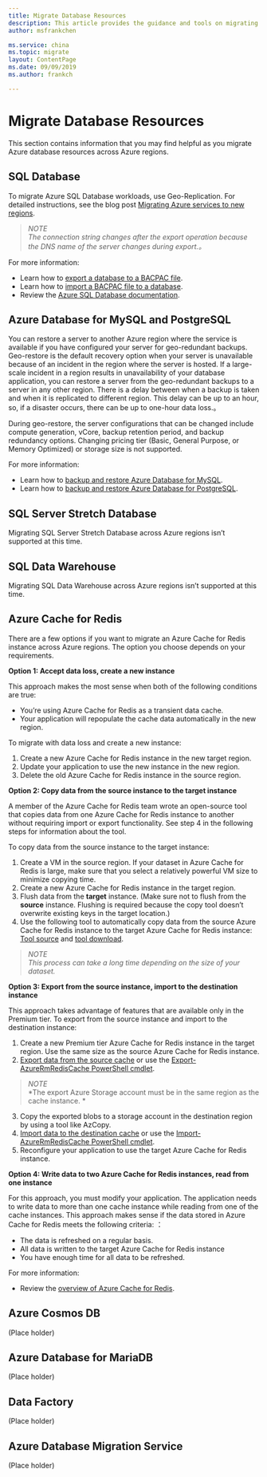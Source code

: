 ```yaml
---
title: Migrate Database Resources
description: This article provides the guidance and tools on migrating databases resources.
author: msfrankchen

ms.service: china 
ms.topic: migrate
layout: ContentPage 
ms.date: 09/09/2019
ms.author: frankch

---
```



# Migrate Database Resources

This section contains information that you may find helpful as you migrate Azure database resources across Azure regions.

## SQL Database

To migrate Azure SQL Database workloads, use Geo-Replication. For detailed instructions, see the blog post [Migrating Azure services to new regions](https://azure.microsoft.com/en-cnuslog/migrating-azure-services-to-new-regions/).

>*NOTE*  
>*The connection string changes after the export operation because the DNS name of the server changes during export.。*

For more information: 
* Learn how to [export a database to a BACPAC file](https://docs.azure.cn/en-us/sql-database/sql-database-export).
* Learn how to [import a BACPAC file to a database](https://docs.azure.cn/en-us/sql-database/sql-database-import).
* Review the [Azure SQL Database documentation](https://docs.azure.cn/en-us/sql-database/).

## Azure Database for MySQL and PostgreSQL

You can restore a server to another Azure region where the service is available if you have configured your server for geo-redundant backups. Geo-restore is the default recovery option when your server is unavailable because of an incident in the region where the server is hosted. If a large-scale incident in a region results in unavailability of your database application, you can restore a server from the geo-redundant backups to a server in any other region. There is a delay between when a backup is taken and when it is replicated to different region. This delay can be up to an hour, so, if a disaster occurs, there can be up to one-hour data loss.。

During geo-restore, the server configurations that can be changed include compute generation, vCore, backup retention period, and backup redundancy options. Changing pricing tier (Basic, General Purpose, or Memory Optimized) or storage size is not supported.

For more information:
* Learn how to [backup and restore Azure Database for MySQL](https://docs.azure.cn/en-us/mysql/concepts-backup).
* Learn how to [backup and restore Azure Database for PostgreSQL](https://docs.azure.cn/en-us/postgresql/concepts-backup).

## SQL Server Stretch Database

Migrating SQL Server Stretch Database across Azure regions isn’t supported at this time.

## SQL Data Warehouse

Migrating SQL Data Warehouse across Azure regions isn’t supported at this time.

## Azure Cache for Redis

There are a few options if you want to migrate an Azure Cache for Redis instance across Azure regions. The option you choose depends on your requirements.

**Option 1: Accept data loss, create a new instance**

This approach makes the most sense when both of the following conditions are true:
*	You’re using Azure Cache for Redis as a transient data cache.
* Your application will repopulate the cache data automatically in the new region. 

To migrate with data loss and create a new instance: 
1.	Create a new Azure Cache for Redis instance in the new target region.
2.	Update your application to use the new instance in the new region.
3.	Delete the old Azure Cache for Redis instance in the source region.


**Option 2: Copy data from the source instance to the target instance**

A member of the Azure Cache for Redis team wrote an open-source tool that copies data from one Azure Cache for Redis instance to another without requiring import or export functionality. See step 4 in the following steps for information about the tool.

To copy data from the source instance to the target instance: 
1. Create a VM in the source region. If your dataset in Azure Cache for Redis is large, make sure that you select a relatively powerful VM size to minimize copying time.
2. Create a new Azure Cache for Redis instance in the target region.
3. Flush data from the **target** instance. (Make sure not to flush from the **source** instance. Flushing is required because the copy tool doesn’t overwrite existing keys in the target location.) 
4. Use the following tool to automatically copy data from the source Azure Cache for Redis instance to the target Azure Cache for Redis instance: [Tool source](https://github.com/deepakverma/redis-copy) and [tool download](https://github.com/deepakverma/redis-copy/releases/download/alpha/Release.zip).

>*NOTE*  
>*This process can take a long time depending on the size of your dataset.*

**Option 3: Export from the source instance, import to the destination instance**

This approach takes advantage of features that are available only in the Premium tier. 
To export from the source instance and import to the destination instance: 
1. Create a new Premium tier Azure Cache for Redis instance in the target region. Use the same size as the source Azure Cache for Redis instance.
2. [Export data from the source cache](https://docs.azure.cn/azure-cache-for-redis/cache-how-to-import-export-data) or use the [Export-AzureRmRedisCache PowerShell cmdlet](https://docs.microsoft.com/powershell/module/azurerm.rediscache/export-azurermrediscache?view=azurermps-6.13.0&viewFallbackFrom=azurermps-6.4.0).
>*NOTE*  
>*The export Azure Storage account must be in the same region as the cache instance. *
3. Copy the exported blobs to a storage account in the destination region by using a tool like AzCopy.
4. [Import data to the destination cache](https://docs.azure.cn/azure-cache-for-redis/cache-how-to-import-export-data) or use the [Import-AzureRmRedisCache PowerShell cmdlet](https://docs.microsoft.com/powershell/module/azurerm.rediscache/import-azurermrediscache?view=azurermps-6.13.0&viewFallbackFrom=azurermps-6.4.0).
5. Reconfigure your application to use the target Azure Cache for Redis instance.

**Option 4: Write data to two Azure Cache for Redis instances, read from one instance**

For this approach, you must modify your application. The application needs to write data to more than one cache instance while reading from one of the cache instances. This approach makes sense if the data stored in Azure Cache for Redis meets the following criteria: ：
* The data is refreshed on a regular basis.
* All data is written to the target Azure Cache for Redis instance
* You have enough time for all data to be refreshed.
 
For more information: 
* Review the [overview of Azure Cache for Redis](https://docs.azure.cn/zh-cn/azure-cache-for-redis/cache-overview).

## Azure Cosmos DB
(Place holder)

## Azure Database for MariaDB
(Place holder)

## Data Factory
(Place holder)

## Azure Database Migration Service
(Place holder)




